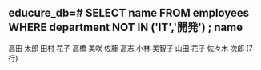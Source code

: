 educure_db=# SELECT name FROM employees
WHERE department
NOT IN ('IT','開発')
;
    name
-------------
 高田 太郎
 田村 花子
 高橋 美咲
 佐藤 高志
 小林 美智子
 山田 花子
 佐々木 次郎
(7 行)